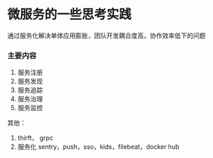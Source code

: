 # 微服务的一些思考实践

通过服务化解决单体应用膨胀，团队开发耦合度高，协作效率低下的问题

### 主要内容

1. 服务注册
2. 服务发现
3. 服务追踪
4. 服务治理
5. 服务监控

其他：

 1. thirft， grpc
 2. 服务化 sentry，push，sso，kids，filebeat，docker hub



